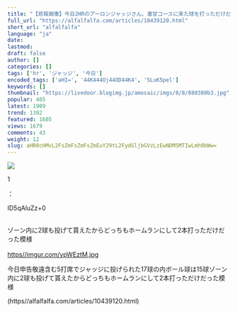 ```yaml
---
title: "【悲報画像】今日2HRのアーロンジャッジさん、激甘コースに来た球を打っただけだった "
full_url: "https://alfalfalfa.com/articles/10439120.html"
short_url: "alfalfalfa"
language: "ja"
date: 
lastmod: 
draft: false
author: []
categories: []
tags: ['hr', 'ジャッジ', '今日']
encoded_tags: ['aHI=', '44K444Oj44OD44K4', '5LuK5pel']
keywords: []
thumbnail: "https://livedoor.blogimg.jp/amosaic/imgs/8/8/880380b3.jpg"
popular: 465
latest: 1909
trend: 1382
featured: 1605
views: 1679
comments: 43
weight: 12
slug: aHR0cHMvL2FsZmFsZmFsZmEuY29tL2FydGljbGVzLzEwNDM5MTIwLmh0bWw=
---
```


![](https://livedoor.blogimg.jp/amosaic/imgs/8/8/880380b3.jpg)

<div><p class='res_info'><p class='res_num'>1</p>：<p class='res_name'></p><p class='res_matome'><p class='res_id'>ID5qAluZz+0</p></p></p><br> ゾーン内に2球も投げて貰えたからどっちもホームランにして2本打っただけだった模様<br> <br><a href='https//imgur.com/vpWEztM.jpg' target='_blank' rel='nofollow'>https//imgur.com/vpWEztM.jpg</a><p>今日申告敬遠含む5打席でジャッジに投げられた17球の内ボール球は15球ゾーン内に2球も投げて貰えたからどっちもホームランにして2本打っただけだった模様</p></div>

(https//alfalfalfa.com/articles/10439120.html)
